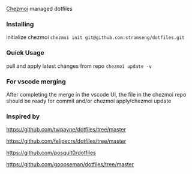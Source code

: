 [Chezmoi](https://www.chezmoi.io/) managed dotfiles

### Installing

initialize chezmoi
`chezmoi init git@github.com:stromseng/dotfiles.git`

### Quick Usage

pull and apply latest changes from repo
`chezmoi update -v`

### For vscode merging

After completing the merge in the vscode UI, the file in the chezmoi repo should be ready for commit and/or chezmoi apply/chezmoi update

### Inspired by

https://github.com/twpayne/dotfiles/tree/master

https://github.com/felipecrs/dotfiles/tree/master

https://github.com/posquit0/dotfiles

https://github.com/goooseman/dotfiles/tree/master
